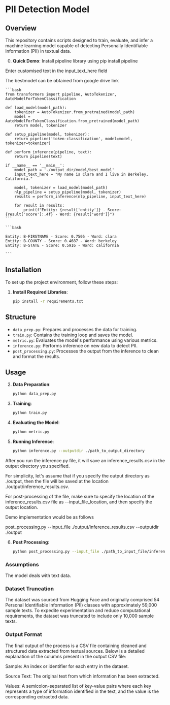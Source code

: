 # PII Detection Model

## Overview

This repository contains scripts designed to train, evaluate, and infer a machine learning model capable of detecting Personally Identifiable Information (PII) in textual data. 


0. **Quick Demo**:
 Install pipeline library using pip install pipeline

Enter customised text in the input_text_here field

The bestmodel can be obtained from google drive link

    ```bash
    from transformers import pipeline, AutoTokenizer, AutoModelForTokenClassification

    def load_model(model_path):        
        tokenizer = AutoTokenizer.from_pretrained(model_path)
        model = AutoModelForTokenClassification.from_pretrained(model_path)
        return model, tokenizer

    def setup_pipeline(model, tokenizer):
        return pipeline('token-classification', model=model, tokenizer=tokenizer)

    def perform_inference(pipeline, text):    
        return pipeline(text)

    if __name__ == '__main__':
        model_path = './output_dir/model/best_model'
        input_text_here = "My name is Clara and I live in Berkeley, California."

        model, tokenizer = load_model(model_path)
        nlp_pipeline = setup_pipeline(model, tokenizer)
        results = perform_inference(nlp_pipeline, input_text_here)
        
        for result in results:
            print(f"Entity: {result['entity']} - Score: {result['score']:.4f} - Word: {result['word']}")
    ```

    ```bash

    Entity: B-FIRSTNAME - Score: 0.7505 - Word: clara
    Entity: B-COUNTY - Score: 0.4687 - Word: berkeley
    Entity: B-STATE - Score: 0.5916 - Word: california

    ```





## Installation

To set up the project environment, follow these steps:


1. **Install Required Libraries**:

    ```bash
    pip install -r requirements.txt
    ```

## Structure

- `data_prep.py`: Prepares and processes the data for training.
- `train.py`: Contains the training loop and saves the model.
- `metric.py`: Evaluates the model's performance using various metrics.
- `inference.py`: Performs inference on new data to detect PII.
- `post_processing.py`: Processes the output from the inference to clean and format the results.

## Usage

2. **Data Preparation**:

    ```bash
    python data_prep.py
    ```

3.  **Training**:

    ```bash
    python train.py
    ```


4. **Evaluating the Model**:

    ```bash
    python metric.py
    ```

5.  **Running Inference**:

    ```bash
    python inference.py --outputdir ./path_to_output_directory
    ```



After you run the inference.py file, it will save an inference_results.csv in the output directory you specified. 

For simplicity, let's assume that if you specify the output directory as ./output, then the file will be saved at the location ./output/inference_results.csv.

For post-processing of the file, make sure to specify the location of the inference_results.csv file as --input_file_location, and then specify the output location. 

Demo implementation would be as follows

post_processing.py --input_file ./output/inference_results.csv --outputdir ./output

6.  **Post Processing**:

    ```bash
    python post_processing.py --input_file ./path_to_input_file/inference_results.csv --outputdir ./path_to_output_directory
    ```


### Assumptions
The model deals  with text data.



### Dataset Truncation
The dataset was sourced from Hugging Face and originally comprised 54 Personal Identifiable Information (PII) classes with approximately 59,000 sample texts. To expedite experimentation and reduce computational requirements, the dataset was truncated to include only 10,000 sample texts. 

### Output Format
The final output of the process is a CSV file containing cleaned and structured data extracted from textual sources. Below is a detailed explanation of the columns present in the output CSV file:

Sample: An index or identifier for each entry in the dataset.

Source Text: The original text from which information has been extracted.

Values: A semicolon-separated list of key-value pairs where each key represents a type of information identified in the text, and the value is the corresponding extracted data.




